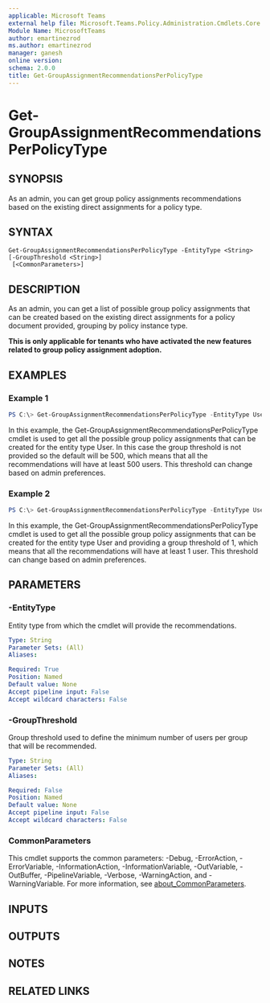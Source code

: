 ```yaml
---
applicable: Microsoft Teams
external help file: Microsoft.Teams.Policy.Administration.Cmdlets.Core.dll-Help.xml
Module Name: MicrosoftTeams
author: emartinezrod
ms.author: emartinezrod
manager: ganesh
online version:
schema: 2.0.0
title: Get-GroupAssignmentRecommendationsPerPolicyType
---
```


# Get-GroupAssignmentRecommendationsPerPolicyType

## SYNOPSIS
As an admin, you can get group policy assignments recommendations based on the existing direct assignments for a policy type.

## SYNTAX
```
Get-GroupAssignmentRecommendationsPerPolicyType -EntityType <String> [-GroupThreshold <String>]
 [<CommonParameters>]
```

## DESCRIPTION
As an admin, you can get a list of possible group policy assignments that can be created based on the existing direct assignments for a policy document provided, grouping by policy instance type.

**This is only applicable for tenants who have activated the new features related to group policy assignment adoption.**

## EXAMPLES

### Example 1
```powershell
PS C:\> Get-GroupAssignmentRecommendationsPerPolicyType -EntityType User
```

In this example, the Get-GroupAssignmentRecommendationsPerPolicyType cmdlet is used to get all the possible group policy assignments that can be created for the entity type User. In this case the group threshold is not provided so the default will be 500, which means that all the recommendations will have at least 500 users. This threshold can change based on admin preferences.

### Example 2
```powershell
PS C:\> Get-GroupAssignmentRecommendationsPerPolicyType -EntityType User -GroupThreshold 1
```

In this example, the Get-GroupAssignmentRecommendationsPerPolicyType cmdlet is used to get all the possible group policy assignments that can be created for the entity type User and providing a group threshold of 1, which means that all the recommendations will have at least 1 user. This threshold can change based on admin preferences.

## PARAMETERS

### -EntityType
Entity type from which the cmdlet will provide the recommendations.

```yaml
Type: String
Parameter Sets: (All)
Aliases:

Required: True
Position: Named
Default value: None
Accept pipeline input: False
Accept wildcard characters: False
```

### -GroupThreshold
Group threshold used to define the minimum number of users per group that will be recommended.

```yaml
Type: String
Parameter Sets: (All)
Aliases:

Required: False
Position: Named
Default value: None
Accept pipeline input: False
Accept wildcard characters: False
```

### CommonParameters
This cmdlet supports the common parameters: -Debug, -ErrorAction, -ErrorVariable, -InformationAction, -InformationVariable, -OutVariable, -OutBuffer, -PipelineVariable, -Verbose, -WarningAction, and -WarningVariable. For more information, see [about_CommonParameters](http://go.microsoft.com/fwlink/?LinkID=113216).

## INPUTS

## OUTPUTS

## NOTES

## RELATED LINKS
